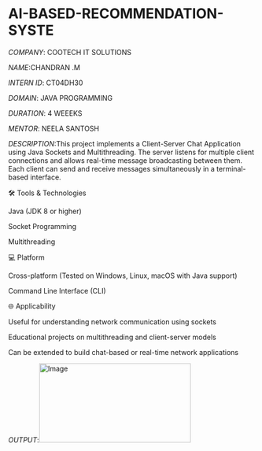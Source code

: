 # AI-BASED-RECOMMENDATION-SYSTE
*COMPANY*: COOTECH IT SOLUTIONS

*NAME*:CHANDRAN .M

*INTERN ID*: CT04DH30

*DOMAIN*: JAVA PROGRAMMING

*DURATION*: 4 WEEEKS

*MENTOR*: NEELA SANTOSH

*DESCRIPTION*:This project implements a Client-Server Chat Application using Java Sockets and Multithreading. The server listens for multiple client connections and allows real-time message broadcasting between them. Each client can send and receive messages simultaneously in a terminal-based interface.

🛠 Tools & Technologies

Java (JDK 8 or higher)

Socket Programming

Multithreading


💻 Platform

Cross-platform (Tested on Windows, Linux, macOS with Java support)

Command Line Interface (CLI)


🌐 Applicability

Useful for understanding network communication using sockets

Educational projects on multithreading and client-server models

Can be extended to build chat-based or real-time network applications

*OUTPUT*:<img width="308" height="161" alt="Image" src="https://github.com/user-attachments/assets/f40c1553-7b13-4860-8e4e-a91683f2e6d2" />
